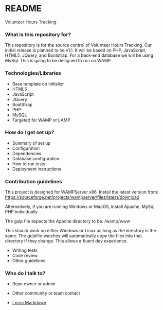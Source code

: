 # README #

Volunteer Hours Tracking

### What is this repository for? ###

This repository is for the source control of Volunteer Hours Tracking. Our initial release is planned to be v1.1. It will be based on PHP, JavaScript, HTML5, JQuery, and Bootstrap. For a back-end database we will be using MySql. This is going to be designed to run on WAMP.

### Technologies/Libraries ###
* Base template on Initializr
* HTML5
* JavaScript
* JQuery
* BootStrap
* PHP
* MySQL
* Targeted for WAMP or LAMP

### How do I get set up? ###

* Summary of set up
* Configuration
* Dependencies
* Database configuration
* How to run tests
* Deployment instructions

### Contribution guidelines ###

This project is designed for WAMPServer x86. Install the latest version from:
https://sourceforge.net/projects/wampserver/files/latest/download

Alternatively, if you are running Windows or MacOS, install Apache, MySql, PHP individually.

The gulp file expects the Apache directory to be:
/wamp/www

This should work on either Windows or Linux as long as the directory is the same. The gulpfile watches will automatically copy the files into that directory
if they change. This allows a fluent dev experience.


* Writing tests
* Code review
* Other guidelines

### Who do I talk to? ###

* Repo owner or admin
* Other community or team contact

* [Learn Markdown](https://bitbucket.org/tutorials/markdowndemo)